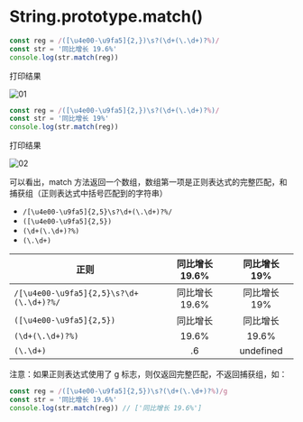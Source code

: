 # String.prototype.match()

```js
const reg = /([\u4e00-\u9fa5]{2,})\s?(\d+(\.\d+)?%)/
const str = '同比增长 19.6%'
console.log(str.match(reg))
```

打印结果

![01](http://image.newarea.site/20230804/01.png)

```js
const reg = /([\u4e00-\u9fa5]{2,})\s?(\d+(\.\d+)?%)/
const str = '同比增长 19%'
console.log(str.match(reg))
```

打印结果

![02](http://image.newarea.site/20230804/02.png)

可以看出，match 方法返回一个数组，数组第一项是正则表达式的完整匹配，和捕获组（正则表达式中括号匹配到的字符串）

- `/[\u4e00-\u9fa5]{2,5}\s?\d+(\.\d+)?%/`
- `([\u4e00-\u9fa5]{2,5})`
- `(\d+(\.\d+)?%)`
- `(\.\d+)`

| 正则 | 同比增长 19.6% | 同比增长 19% |
| --- | :---: | :---: |
|`/[\u4e00-\u9fa5]{2,5}\s?\d+(\.\d+)?%/`| 同比增长 19.6% | 同比增长 19% |
|`([\u4e00-\u9fa5]{2,5})`| 同比增长 | 同比增长 |
|`(\d+(\.\d+)?%)`| 19.6% | 19.6% |
|`(\.\d+)`| .6 | undefined |

注意：如果正则表达式使用了 g 标志，则仅返回完整匹配，不返回捕获组，如：

```js
const reg = /([\u4e00-\u9fa5]{2,5})\s?(\d+(\.\d+)?%)/g
const str = '同比增长 19.6%'
console.log(str.match(reg)) // ['同比增长 19.6%']
```
